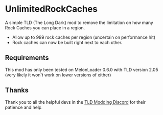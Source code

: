 # UnlimitedRockCaches
A simple TLD (The Long Dark) mod to remove the limitation on how many Rock Caches you can place in a region.

* Allow up to 999 rock caches per region (uncertain on performance hit)
* Rock caches can now be built right next to each other.

## Requirements
This mod has only been tested on MelonLoader 0.6.0 with TLD version 2.05
(very likely it won't work on lower versions of either)


## Thanks
Thank you to all the helpful devs in the [TLD Modding Discord](https://discord.gg/EhBWKRx) for their patience and help.